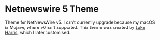# Netnewswire 5 Theme

Theme for NetNewsWire v5. I can't currently upgrade because my macOS is Mojave, where v6 isn't supported. This theme was created by [Luke Harris](https://github.com/lkhrs/nnw-minutes), which I later customised.
